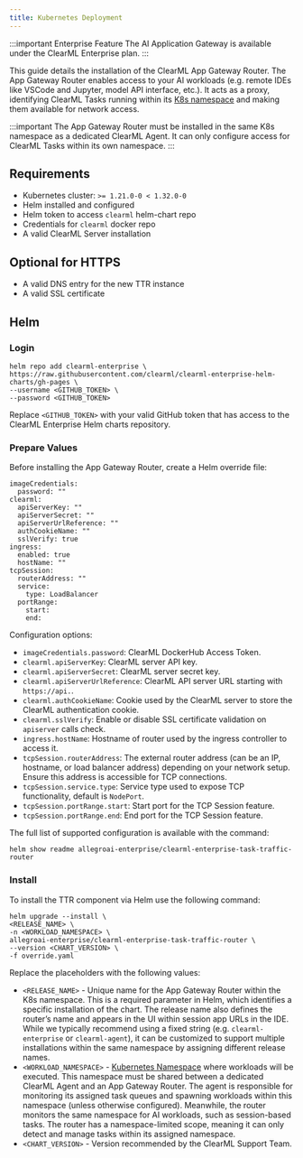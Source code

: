 ```yaml
---
title: Kubernetes Deployment
---
```


:::important Enterprise Feature
The AI Application Gateway is available under the ClearML Enterprise plan.
:::

This guide details the installation of the ClearML App Gateway Router.
The App Gateway Router enables access to your AI workloads (e.g. remote IDEs like VSCode and Jupyter, model API interface, etc.).
It acts as a proxy, identifying ClearML Tasks running within its [K8s namespace](https://kubernetes.io/docs/concepts/overview/working-with-objects/namespaces/) 
and making them available for network access.

:::important 
The App Gateway Router must be installed in the same K8s namespace as a dedicated ClearML Agent.
It can only configure access for ClearML Tasks within its own namespace.
:::


## Requirements

* Kubernetes cluster: `>= 1.21.0-0 < 1.32.0-0`  
* Helm installed and configured  
* Helm token to access `clearml` helm-chart repo  
* Credentials for `clearml` docker repo
* A valid ClearML Server installation

## Optional for HTTPS

* A valid DNS entry for the new TTR instance  
* A valid SSL certificate

## Helm

### Login

```
helm repo add clearml-enterprise \
https://raw.githubusercontent.com/clearml/clearml-enterprise-helm-charts/gh-pages \
--username <GITHUB_TOKEN> \
--password <GITHUB_TOKEN>
```

Replace `<GITHUB_TOKEN>` with your valid GitHub token that has access to the ClearML Enterprise Helm charts repository.

### Prepare Values

Before installing the App Gateway Router, create a Helm override file:

```
imageCredentials:
  password: ""
clearml:
  apiServerKey: ""
  apiServerSecret: ""
  apiServerUrlReference: ""
  authCookieName: ""
  sslVerify: true
ingress:
  enabled: true
  hostName: ""
tcpSession:
  routerAddress: ""
  service:
    type: LoadBalancer
  portRange:
    start: 
    end:
```

Configuration options:

* `imageCredentials.password`: ClearML DockerHub Access Token.
* `clearml.apiServerKey`: ClearML server API key.  
* `clearml.apiServerSecret`: ClearML server secret key.  
* `clearml.apiServerUrlReference`: ClearML API server URL starting with `https://api.`.  
* `clearml.authCookieName`: Cookie used by the ClearML server to store the ClearML authentication cookie.
* `clearml.sslVerify`: Enable or disable SSL certificate validation on `apiserver` calls check.  
* `ingress.hostName`: Hostname of router used by the ingress controller to access it.  
* `tcpSession.routerAddress`: The external router address (can be an IP, hostname, or load balancer address) depending on your network setup. Ensure this address is accessible for TCP connections.
* `tcpSession.service.type`: Service type used to expose TCP functionality, default is `NodePort`.
* `tcpSession.portRange.start`: Start port for the TCP Session feature.  
* `tcpSession.portRange.end`: End port for the TCP Session feature.


The full list of supported configuration is available with the command:

```
helm show readme allegroai-enterprise/clearml-enterprise-task-traffic-router
```

### Install

To install the TTR component via Helm use the following command:

```
helm upgrade --install \
<RELEASE_NAME> \
-n <WORKLOAD_NAMESPACE> \
allegroai-enterprise/clearml-enterprise-task-traffic-router \
--version <CHART_VERSION> \
-f override.yaml
```

Replace the placeholders with the following values:

* `<RELEASE_NAME>` - Unique name for the App Gateway Router within the K8s namespace. This is a required parameter in 
  Helm, which identifies a specific installation of the chart. The release name also defines the router’s name and 
  appears in the UI within session app URLs in the IDE. While we typically recommend using a fixed string (e.g. 
  `clearml-enterprise` or `clearml-agent`), it can be customized to support multiple installations within the same 
  namespace by assigning different release names.
* `<WORKLOAD_NAMESPACE>` - [Kubernetes Namespace](https://kubernetes.io/docs/concepts/overview/working-with-objects/namespaces/) 
  where workloads will be executed. This namespace must be shared between a dedicated ClearML Agent and an App 
  Gateway Router. The agent is responsible for monitoring its assigned task queues and spawning workloads within this 
  namespace (unless otherwise configured). Meanwhile, the router monitors the same namespace for AI workloads, such as 
  session-based tasks. The router has a namespace-limited scope, meaning it can only detect and manage tasks within its 
  assigned namespace.
* `<CHART_VERSION>` - Version recommended by the ClearML Support Team.